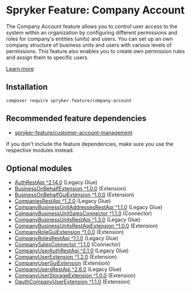 # Spryker Feature: Company Account

The Company Account feature allows you to control user access to the system within an organization by configuring different permissions and roles for company's entities (units) and users. You can set up an own company structure of business units and users with various levels of permissions. This feature also enables you to create own permission rules and assign them to specific users.

[Learn more](https://docs.spryker.com/docs/pbc/all/customer-relationship-management/202307.0/company-account-feature-overview/company-account-feature-overview.html)

## Installation

```
composer require spryker-feature/company-account
```

## Recommended feature dependencies
- [spryker-feature/customer-account-management](https://github.com/spryker-feature/customer-account-management)

If you don't include the feature dependencies, make sure you use the respective modules instead.

## Optional modules
- [AuthRestApi ^2.14.0](https://github.com/spryker/auth-rest-api) (Legacy Glue)
- [BusinessOnBehalfExtension ^1.0.0](https://github.com/spryker/business-on-behalf-extension) (Extension)
- [BusinessOnBehalfGuiExtension ^1.0.0](https://github.com/spryker/business-on-behalf-gui-extension) (Extension)
- [CompaniesRestApi ^1.2.0](https://github.com/spryker/companies-rest-api) (Legacy Glue)
- [CompanyBusinessUnitAddressesRestApi ^1.1.0](https://github.com/spryker/company-business-unit-addresses-rest-api) (Legacy Glue)
- [CompanyBusinessUnitSalesConnector ^1.1.0](https://github.com/spryker/company-business-unit-sales-connector) (Connector)
- [CompanyBusinessUnitsRestApi ^1.3.0](https://github.com/spryker/company-business-units-rest-api) (Legacy Glue)
- [CompanyBusinessUnitsRestApiExtension ^1.0.0](https://github.com/spryker/company-business-units-rest-api-extension) (Extension)
- [CompanyRoleGuiExtension ^1.0.0](https://github.com/spryker/company-role-gui-extension) (Extension)
- [CompanyRolesRestApi ^1.1.0](https://github.com/spryker/company-roles-rest-api) (Legacy Glue)
- [CompanySalesConnector ^1.1.0](https://github.com/spryker/company-sales-connector) (Connector)
- [CompanyUserAuthRestApi ^2.1.0](https://github.com/spryker/company-user-auth-rest-api) (Legacy Glue)
- [CompanyUserExtension ^1.2.0](https://github.com/spryker/company-user-extension) (Extension)
- [CompanyUserGuiExtension](https://github.com/spryker/company-user-gui-extension) (Extension)
- [CompanyUsersRestApi ^2.6.0](https://github.com/spryker/company-users-rest-api) (Legacy Glue)
- [CompanyUserStorageExtension ^1.0.0](https://github.com/spryker/company-user-storage-extension) (Extension)
- [OauthCompanyUserExtension ^1.1.0](https://github.com/spryker/oauth-company-user-extension) (Extension)
